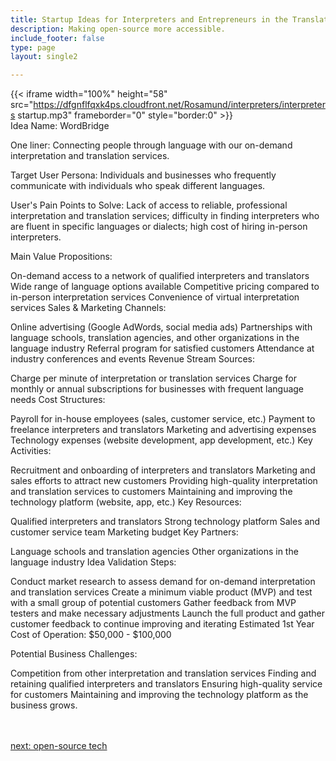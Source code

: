 ```yaml
---
title: Startup Ideas for Interpreters and Entrepreneurs in the Translation & Interpretation  Industry
description: Making open-source more accessible.
include_footer: false
type: page
layout: single2

---
```


{{< iframe width="100%" height="58" src="https://dfgnflfqxk4ps.cloudfront.net/Rosamund/interpreters/interpreters startup.mp3" frameborder="0" style="border:0" >}}<br>
Idea Name: WordBridge

One liner: Connecting people through language with our on-demand interpretation and translation services.

Target User Persona: Individuals and businesses who frequently communicate with individuals who speak different languages.

User's Pain Points to Solve: Lack of access to reliable, professional interpretation and translation services; difficulty in finding interpreters who are fluent in specific languages or dialects; high cost of hiring in-person interpreters.

Main Value Propositions:

On-demand access to a network of qualified interpreters and translators
Wide range of language options available
Competitive pricing compared to in-person interpretation services
Convenience of virtual interpretation services
Sales & Marketing Channels:

Online advertising (Google AdWords, social media ads)
Partnerships with language schools, translation agencies, and other organizations in the language industry
Referral program for satisfied customers
Attendance at industry conferences and events
Revenue Stream Sources:

Charge per minute of interpretation or translation services
Charge for monthly or annual subscriptions for businesses with frequent language needs
Cost Structures:

Payroll for in-house employees (sales, customer service, etc.)
Payment to freelance interpreters and translators
Marketing and advertising expenses
Technology expenses (website development, app development, etc.)
Key Activities:

Recruitment and onboarding of interpreters and translators
Marketing and sales efforts to attract new customers
Providing high-quality interpretation and translation services to customers
Maintaining and improving the technology platform (website, app, etc.)
Key Resources:

Qualified interpreters and translators
Strong technology platform
Sales and customer service team
Marketing budget
Key Partners:

Language schools and translation agencies
Other organizations in the language industry
Idea Validation Steps:

Conduct market research to assess demand for on-demand interpretation and translation services
Create a minimum viable product (MVP) and test with a small group of potential customers
Gather feedback from MVP testers and make necessary adjustments
Launch the full product and gather customer feedback to continue improving and iterating
Estimated 1st Year Cost of Operation: $50,000 - $100,000

Potential Business Challenges:

Competition from other interpretation and translation services
Finding and retaining qualified interpreters and translators
Ensuring high-quality service for customers
Maintaining and improving the technology platform as the business grows.

<br>
<br>
<a href="https://workdojos.com/interpreters/tech">next: open-source tech</a>
</p>